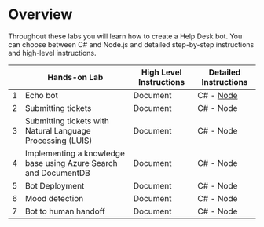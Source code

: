 # Overview

Throughout these labs you will learn how to create a Help Desk bot. You can choose between C# and Node.js and detailed step-by-step instructions and high-level instructions.

|   | Hands-on Lab                                                    | High Level Instructions | Detailed Instructions  |
|---|-----------------------------------------------------------------|-------------------------|------------------------|
| 1 | Echo bot                                                        | Document                | C# - [Node](./node/scenario1-EchoBot.md)  |
| 2 | Submitting tickets                                              | Document                | C# - Node              |
| 3 | Submitting tickets with Natural Language Processing (LUIS)      | Document                | C# - Node              |
| 4 | Implementing a knowledge base using Azure Search and DocumentDB | Document                | C# - Node              |
| 5 | Bot Deployment                                                  | Document                | C# - Node              |
| 6 | Mood detection                                                  | Document                | C# - Node              |
| 7 | Bot to human handoff                                            | Document                | C# - Node              |
           